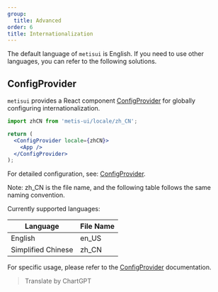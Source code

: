 ```yaml
---
group:
  title: Advanced
order: 6
title: Internationalization
---
```


The default language of `metisui` is English. If you need to use other languages, you can refer to the following solutions.

## ConfigProvider

`metisui` provides a React component [ConfigProvider](/components/config-provider) for globally configuring internationalization.

```jsx
import zhCN from 'metis-ui/locale/zh_CN';

return (
  <ConfigProvider locale={zhCN}>
    <App />
  </ConfigProvider>
);
```

For detailed configuration, see: [ConfigProvider](/components/config-provider).

Note: zh_CN is the file name, and the following table follows the same naming convention.

Currently supported languages:

| Language           | File Name |
| ------------------ | --------- |
| English            | en_US     |
| Simplified Chinese | zh_CN     |

For specific usage, please refer to the [ConfigProvider](/components/config-provider) documentation.

> Translate by ChartGPT
